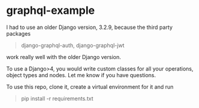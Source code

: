 # graphql-example
I had to use an older Django version, 3.2.9, because the third party packages
> django-graphql-auth,
> django-graphql-jwt

work really well with the older Django version.

To use a Django>4, you would write custom classes for all your operations, object types and nodes.
Let me know if you have questions.

To use this repo,
clone it, create a virtual environment for it and run
>pip install -r requirements.txt
